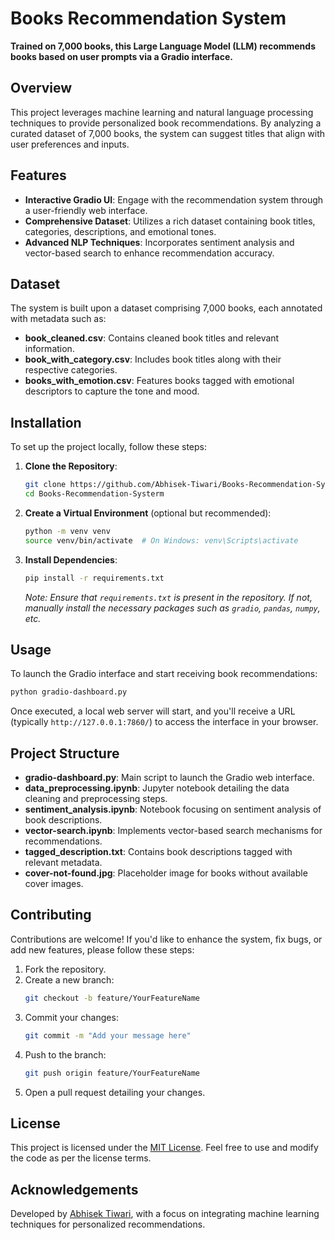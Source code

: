 
# Books Recommendation System

**Trained on 7,000 books, this Large Language Model (LLM) recommends books based on user prompts via a Gradio interface.**

## Overview

This project leverages machine learning and natural language processing techniques to provide personalized book recommendations. By analyzing a curated dataset of 7,000 books, the system can suggest titles that align with user preferences and inputs.

## Features

- **Interactive Gradio UI**: Engage with the recommendation system through a user-friendly web interface.
- **Comprehensive Dataset**: Utilizes a rich dataset containing book titles, categories, descriptions, and emotional tones.
- **Advanced NLP Techniques**: Incorporates sentiment analysis and vector-based search to enhance recommendation accuracy.

## Dataset

The system is built upon a dataset comprising 7,000 books, each annotated with metadata such as:

- **book_cleaned.csv**: Contains cleaned book titles and relevant information.
- **book_with_category.csv**: Includes book titles along with their respective categories.
- **books_with_emotion.csv**: Features books tagged with emotional descriptors to capture the tone and mood.

## Installation

To set up the project locally, follow these steps:

1. **Clone the Repository**:
   ```bash
   git clone https://github.com/Abhisek-Tiwari/Books-Recommendation-Systerm.git
   cd Books-Recommendation-Systerm
   ```

2. **Create a Virtual Environment** (optional but recommended):
   ```bash
   python -m venv venv
   source venv/bin/activate  # On Windows: venv\Scripts\activate
   ```

3. **Install Dependencies**:
   ```bash
   pip install -r requirements.txt
   ```

   *Note: Ensure that `requirements.txt` is present in the repository. If not, manually install the necessary packages such as `gradio`, `pandas`, `numpy`, etc.*

## Usage

To launch the Gradio interface and start receiving book recommendations:

```bash
python gradio-dashboard.py
```

Once executed, a local web server will start, and you'll receive a URL (typically `http://127.0.0.1:7860/`) to access the interface in your browser.

## Project Structure

- **gradio-dashboard.py**: Main script to launch the Gradio web interface.
- **data_preprocessing.ipynb**: Jupyter notebook detailing the data cleaning and preprocessing steps.
- **sentiment_analysis.ipynb**: Notebook focusing on sentiment analysis of book descriptions.
- **vector-search.ipynb**: Implements vector-based search mechanisms for recommendations.
- **tagged_description.txt**: Contains book descriptions tagged with relevant metadata.
- **cover-not-found.jpg**: Placeholder image for books without available cover images.

## Contributing

Contributions are welcome! If you'd like to enhance the system, fix bugs, or add new features, please follow these steps:

1. Fork the repository.
2. Create a new branch:
   ```bash
   git checkout -b feature/YourFeatureName
   ```
3. Commit your changes:
   ```bash
   git commit -m "Add your message here"
   ```
4. Push to the branch:
   ```bash
   git push origin feature/YourFeatureName
   ```
5. Open a pull request detailing your changes.

## License

This project is licensed under the [MIT License](LICENSE). Feel free to use and modify the code as per the license terms.

## Acknowledgements

Developed by [Abhisek Tiwari](https://github.com/Abhisek-Tiwari), with a focus on integrating machine learning techniques for personalized recommendations.
